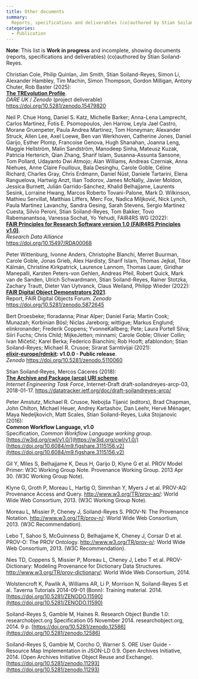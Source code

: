 ```yaml
---
title: Other documents
summary:
  Reports, specifications and deliverables (co)authored by Stian Soiland-Reyes (work in progress)
categories:
  - Publication
---
```


**Note**: This list is **Work in progress** and incomplete, showing documents (reports, specifications and deliverables) (co)authored by Stian Soiland-Reyes.

Christian Cole, Philip Quinlan, Jim Smith, Stian Soiland-Reyes, Simon Li, Alexander Hambley, Tim Machin, Simon Thompson, Gordon Milligan, Antony Chuter, Rob Baster (2025):  
[**The TREvolution Profile**](https://doi.org/10.5281/zenodo.15479820).  
_DARE UK_ / _Zenodo_  (project deliverable)
<https://doi.org/10.5281/zenodo.15479820>

Neil P. Chue Hong, Daniel S. Katz, Michelle Barker; Anna-Lena Lamprecht, Carlos Martinez, Fotis E. Psomopoulos, Jen Harrow, Leyla Jael Castro, Morane Gruenpeter, Paula Andrea Martinez, Tom Honeyman; Alexander Struck, Allen Lee, Axel Loewe, Ben van Werkhoven, Catherine Jones, Daniel Garijo, Esther Plomp, Francoise Genova, Hugh Shanahan, Joanna Leng, Maggie Hellström, Malin Sandström, Manodeep Sinha, Mateusz Kuzak, Patricia Herterich, Qian Zhang, Sharif Islam, Susanna-Assunta Sansone, Tom Pollard, Udayanto Dwi Atmojo; Alan Williams, Andreas Czerniak, Anna Niehues, Anne Claire Fouilloux, Bala Desinghu, Carole Goble, Céline Richard, Charles Gray, Chris Erdmann, Daniel Nüst, Daniele Tartarini, Elena Ranguelova, Hartwig Anzt, Ilian Todorov, James McNally, Javier Moldon, Jessica Burnett, Julián Garrido-Sánchez, Khalid Belhajjame, Laurents Sesink, Lorraine Hwang, Marcos Roberto Tovani-Palone, Mark D. Wilkinson, Mathieu Servillat, Matthias Liffers, Merc Fox, Nadica Miljković, Nick Lynch, Paula Martinez Lavanchy, Sandra Gesing, Sarah Stevens, Sergio Martinez Cuesta, Silvio Peroni, Stian Soiland-Reyes, Tom Bakker, Tovo Rabemanantsoa, Vanessa Sochat, Yo Yehudi, FAIR4RS WG (2022):  
[**FAIR Principles for Research Software version 1.0 (FAIR4RS Principles v1.0)**](https://www.rd-alliance.org/system/files/FAIR4RS%20principles%20v1.0.pdf).  
_Research Data Alliance_  
<https://doi.org/10.15497/RDA00068>

Peter Wittenburg, Ivonne Anders, Christophe Blanchi, Merret Buurman, Carole Goble, Jonas Grieb, Alex Hardisty, Sharif Islam, Thomas Jejkal, Tibor Kálmán, Christine Kirkpatrick, Laurence Lannom, Thomas Lauer, Giridhar Manepalli, Karsten Peters-von Gehlen, Andreas Pfeil, Robert Quick, Mark van de Sanden, Ulrich Schwardmann, Stian Soiland-Reyes, Rainer Stotzka, Zachary Trautt, Dieter Van Uytvanck, Claus Weiland, Philipp Wieder (2022):  
[**FAIR Digital Object Demonstrators 2021**](https://doi.org/10.5281/zenodo.5872645).   
Report, FAIR Digital Objects Forum. _Zenodo_  
<https://doi.org/10.5281/zenodo.5872645>


Bert Droesbeke; floradanna; Pinar Alper; Daniel Faria; Martin Cook; Munazah; Korbinian Bösl; Niclas Jareborg; wittigue; Markus Englund; elinkronander; Frederik Coppens; YvonneKallberg; Pete; Laura Portell Silva; Siiri Fuchs; Chris Child; MijkeJetten; minnami; Carole Goble; Olivier Collin; Ivan Mičetić; Karel Berka; Federico Bianchini; Rob Hooft; afablondon; Stian Soiland-Reyes; Michael R. Crusoe; Sirarat Sarntivijai (2021):  
**[elixir-europe/rdmkit](https://rdmkit.elixir-europe.org/): v1.0.0 - Public release**.  
_Zenodo_
<https://doi.org/10.5281/zenodo.5110060>

Stian Soiland-Reyes, Mercos Cáceres (2018):  
[**The Archive and Package (arcp) URI scheme**](https://datatracker.ietf.org/doc/html/draft-soilandreyes-arcp-03).  
_Internet Engineering Task Force_, Internet-Draft draft-soilandreyes-arcp-03, 2018-01-17.
<https://datatracker.ietf.org/doc/draft-soilandreyes-arcp/>


Peter Amstutz, Michael R. Crusoe, Nebojša Tijanić (editors), Brad Chapman, John Chilton, Michael Heuer, Andrey Kartashov, Dan Leehr, Hervé Ménager, Maya Nedeljkovich, Matt Scales, Stian Soiland-Reyes, Luka Stojanovic (2016):  
**Common Workflow Language, v1.0**  
Specification, _Common Workflow Language working group_. 
[https://w3id.org/cwl/v1.0/](https://w3id.org/cwl/v1.0/)
[https://doi.org/10.6084/m9.figshare.3115156.v2](https://doi.org/10.6084/m9.figshare.3115156.v2)

Gil Y, Miles S, Belhajjame K, Deus H, Garijo D, Klyne G et al. PROV Model Primer: W3C Working Group Note. Provenance Working Group. 2013 Apr 30. (W3C Working Group Note).

Klyne G, Groth P, Moreau L, Hartig O, Simmhan Y, Myers J et al. PROV-AQ: Provenance Access and Query. http://www.w3.org/TR/prov-aq/: World Wide Web Consortium, 2013. (W3C Working Group Note).

Moreau L, Missier P, Cheney J, Soiland-Reyes S. PROV-N: The Provenance Notation. http://www.w3.org/TR/prov-n/: World Wide Web Consortium, 2013. (W3C Recommendation).

Lebo T, Sahoo S, McGuinness D, Belhajjame K, Cheney J, Corsar D et al. PROV-O: The PROV Ontology. http://www.w3.org/TR/prov-o/: World Wide Web Consortium, 2013. (W3C Recommendation).

Nies TD, Coppens S, Missier P, Moreau L, Cheney J, Lebo T et al. PROV-Dictionary: Modeling Provenance for Dictionary Data Structures. http://www.w3.org/TR/prov-dictionary/: World Wide Web Consortium, 2014.

Wolstencroft K, Pawlik A, Williams AR, Li P, Morrison N, Soiland-Reyes S et al. Taverna Tutorials 2014-09-01 (Bonn): Training material. 2014. [https://doi.org/10.5281/ZENODO.11590](https://doi.org/10.5281/ZENODO.11590)

Soiland-Reyes S, Gamble M, Haines R. Research Object Bundle 1.0: researchobject.org Specification 05 November 2014. researchobject.org, 2014. 9 p. [https://doi.org/10.5281/zenodo.12586](https://doi.org/10.5281/zenodo.12586)

Soiland-Reyes S, Gamble M, Corcho O, Warner S. ORE User Guide - Resource Map Implementation in JSON-LD 0.9. Open Archives Initiative, 2014. (Open Archives Initiative Object Reuse and Exchange). [https://doi.org/10.5281/zenodo.11293](https://doi.org/10.5281/zenodo.11293)
